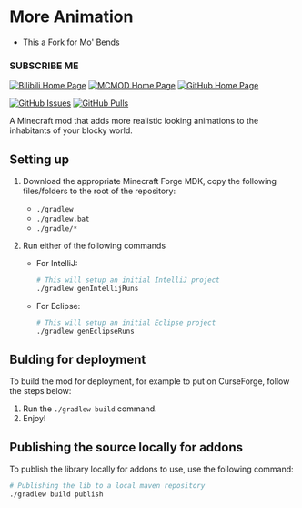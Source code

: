 # More Animation 


- This a Fork for Mo' Bends

<!--
[![Bilibili Icon](https://www.bilibili.com/favicon.ico)](https://space.bilibili.com/1098279072)
[![Bilibili Home Page](https://img.shields.io/badge/-SUBSCRIBE%20ME-blue.svg?style=flat-square)](https://space.bilibili.com/1098279072)
-->
### SUBSCRIBE ME
[![Bilibili Home Page](https://img.shields.io/badge/-bilibili-blue.svg?style=flat-square)](https://space.bilibili.com/1098279072)
[![MCMOD Home Page](https://img.shields.io/badge/-mcmod-darkgreen.svg?style=flat-square)](https://center.mcmod.cn/420490/)
[![GitHub Home Page](https://img.shields.io/badge/-Github-gray.svg?style=flat-square)](https://github.com/At87668/)

[![GitHub Issues](https://img.shields.io/badge/Github%20Issues-0%20Open-brightgreen.svg?style=flat-square)](https://github.com/At87668/MoreAnimation/isseus)
[![GitHub Pulls](https://img.shields.io/badge/Github%20Pulls-0%20Pull%20requests-brightgreen.svg?style=flat-square)](https://github.com/At87668/MoreAnimation/pulls)

A Minecraft mod that adds more realistic looking animations to the inhabitants of your blocky world.

## Setting up
1. Download the appropriate Minecraft Forge MDK, copy the following files/folders to the root of the repository:
    - `./gradlew`
    - `./gradlew.bat`
    - `./gradle/*`
    
2. Run either of the following commands
    - For IntelliJ:
        ```bash
        # This will setup an initial IntelliJ project
        ./gradlew genIntellijRuns
        ```
    - For Eclipse:
        ```bash
        # This will setup an initial Eclipse project
        ./gradlew genEclipseRuns
        ```

## Bulding for deployment
To build the mod for deployment, for example to put on CurseForge, follow the steps below:
1. Run the `./gradlew build` command.
2. Enjoy!

## Publishing the source locally for addons
To publish the library locally for addons to use, use the following command:
```bash
# Publishing the lib to a local maven repository
./gradlew build publish
```
